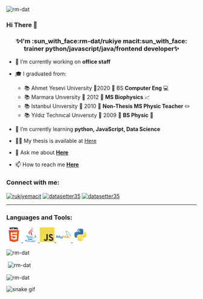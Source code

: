 <p align="left"> <img src="https://komarev.com/ghpvc/?username=rm-dat&label=Profile%20views&color=0e75b6&style=flat" alt="rm-dat" /> </p>


### Hi There 👋

   
  <h3 align="center">✨I'm :sun_with_face:rm-dat/rukiye macit:sun_with_face: trainer python/javascript/java/frontend developer✨</h3>



- 🔭 I’m currently working on **office staff**

- :mortar_board: I graduated from: 
  * :books: Ahmet Yesevi University :gem:2020 :gem: BS **Computer Eng** :computer:
  * :books: Marmara Unıversity :gem: 2012 :gem: **MS Biophysics** :chart_with_upwards_trend:
  * :books: Istanbul Unıversity :gem: 2010 :gem: **Non-Thesis MS Physic Teacher** :pencil2:
  * :books: Yıldız Technıcal Unıversıty :gem: 2009 :gem: **BS Physic** :book:

- 🌱 I’m currently learning **python, JavaScript, Data Science**

- 👨‍💻 My thesis is available at <a href="https://tez.yok.gov.tr/UlusalTezMerkezi/tezSorguSonucYeni.jsp">Here</a>

- 💬 Ask me about **<a href="https://github.com/rm-dat/rm-dat/issues" title="Issues">Here</a>**

- 📫 How to reach me **<a href="https://github.com/rm-dat/rm-dat/issues" title="Issues">Here</a>**



<h3 align="left">Connect with me:</h3>
<p align="left">
<a href="https://linkedin.com/in/rukiyemacit" target="blank"><img align="center" src="https://raw.githubusercontent.com/rahuldkjain/github-profile-readme-generator/master/src/images/icons/Social/linked-in-alt.svg" alt="rukiyemacit" height="30" width="40" /></a>
<a href="https://kaggle.com/datasetter35" target="blank"><img align="center" src="https://raw.githubusercontent.com/rahuldkjain/github-profile-readme-generator/master/src/images/icons/Social/kaggle.svg" alt="datasetter35" height="30" width="40" /></a>
<a href="https://www.hackerrank.com/datasetter35" target="blank"><img align="center" src="https://raw.githubusercontent.com/rahuldkjain/github-profile-readme-generator/master/src/images/icons/Social/hackerrank.svg" alt="datasetter35" height="30" width="40" /></a>
</p>




<hr />
<!-- <table><tr>
    <td valign="top" width="100%">
        <div align="center">
           <h2> <b> Language and Tools </b> </h2>
        </div>
        <div align="center">  
         <img style="margin: 10px" alt="JavaScript" height="50" src="https://raw.githubusercontent.com/github/explore/80688e429a7d4ef2fca1e82350fe8e3517d3494d/topics/javascript/javascript.png" />
            <img style="margin: 10px" alt="Vue" height="50" src="https://raw.githubusercontent.com/github/explore/e94815998e4e0713912fed477a1f346ec04c3da2/topics/vue/vue.png" />
            <img style="margin: 10px"  alt="Express" height="50" src="https://raw.githubusercontent.com/sachuverma/sachuverma/master/icons/express.png"/>  
            <img style="margin: 10px" alt="Node.js" height="50" src="https://raw.githubusercontent.com/github/explore/80688e429a7d4ef2fca1e82350fe8e3517d3494d/topics/nodejs/nodejs.png" />
        </div></td><td valign="top" width="50%">
        </tr>
</table>-->

<h3 align="left">Languages and Tools:</h3>
<p align="left"> <a href="https://www.w3.org/html/" target="_blank" rel="noreferrer"> <img src="https://raw.githubusercontent.com/devicons/devicon/master/icons/html5/html5-original-wordmark.svg" alt="html5" width="40" height="40"/> </a> <a href="https://www.java.com" target="_blank" rel="noreferrer"> <img src="https://raw.githubusercontent.com/devicons/devicon/master/icons/java/java-original.svg" alt="java" width="40" height="40"/> </a> <a href="https://developer.mozilla.org/en-US/docs/Web/JavaScript" target="_blank" rel="noreferrer"> <img src="https://raw.githubusercontent.com/devicons/devicon/master/icons/javascript/javascript-original.svg" alt="javascript" width="40" height="40"/> </a> <a href="https://www.mysql.com/" target="_blank" rel="noreferrer"> <img src="https://raw.githubusercontent.com/devicons/devicon/master/icons/mysql/mysql-original-wordmark.svg" alt="mysql" width="40" height="40"/> </a> <a href="https://www.python.org" target="_blank" rel="noreferrer"> <img src="https://raw.githubusercontent.com/devicons/devicon/master/icons/python/python-original.svg" alt="python" width="40" height="40"/> </a> </p>

<p><img align="center" src="https://github-readme-stats.vercel.app/api/top-langs?username=rm-dat&show_icons=true&locale=en&layout=compact" alt="rm-dat" /></p>

<p>&nbsp;<img align="center" src="https://github-readme-stats.vercel.app/api?username=rm-dat&show_icons=true&locale=en" alt="rm-dat" /></p>

<p><img align="center" src="https://github-readme-streak-stats.herokuapp.com/?user=rm-dat&" alt="rm-dat" /></p>


![snake gif](https://github.com/rm-dat/rm-dat/blob/output/github-contribution-grid-snake.gif)
